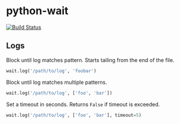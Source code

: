 python-wait
===========

[![Build Status](https://travis-ci.org/shawnsi/python-wait.png)](https://travis-ci.org/shawnsi/python-wait)

Logs
----

Block until log matches pattern.  Starts tailing from the end of the file.

```python
wait.log('/path/to/log', 'foobar')
```

Block until log matches multiple patterns.

```python
wait.log('/path/to/log', ['foo', 'bar'])
```

Set a timeout in seconds.  Returns `False` if timeout is exceeded.

```python
wait.log('/path/to/log', ['foo', 'bar'], timeout=5)
```

